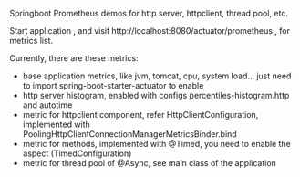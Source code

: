 Springboot Prometheus demos for http server, httpclient, thread pool, etc.

Start application , and visit http://localhost:8080/actuator/prometheus , for metrics list.


Currently, there are these metrics:

+ base application metrics, like jvm, tomcat, cpu, system load... just need to import spring-boot-starter-actuator to enable
+ http server histogram, enabled with configs percentiles-histogram.http and autotime
+ metric for httpclient component, refer HttpClientConfiguration, implemented with PoolingHttpClientConnectionManagerMetricsBinder.bind
+ metric for methods, implemented with @Timed, you need to enable the aspect (TimedConfiguration)
+ metric for thread pool of @Async, see main class of the application
